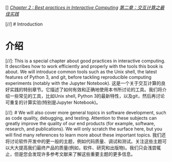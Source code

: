 [] [*Chapter 2 : Best practices in Interactive Computing*](../)
[*第二章：交互计算之最佳实践*](../)

[//] # Introduction
# 介绍

[//]:  This is a special chapter about good practices in interactive computing. It describes how to work efficiently and properly with the tools this book is about. We will introduce common tools such as the Unix shell, the latest features of Python 3, and git, before tackling reproducible computing experiments (notably with the Jupyter Notebook).
这是一个关于交互计算的良好实践的特别章节。它描述了如何有效和正确地使用本书所讨论的工具。我们将介绍一些常见的工具，比如Unix shell, Python 3的最新特性，以及git，然后再讨论可重复的计算实验(特别是Jupyter Notebook)。

[//]: #  We will also cover more general topics in software development, such as code quality, debugging, and testing. Attention to these subjects can greatly improve the quality of our end products (for example, software, research, and publications). We will only scratch the surface here, but you will find many references to learn more about these important topics.
我们还将讨论软件开发中的更一般的主题，例如代码质量、调试和测试。关注这些主题可以大大提高我们最终产品的质量(例如，软件、研究和出版物)。我们只会浅尝辄止，但是您会发现许多参考文献来了解这些重要主题的更多信息。
